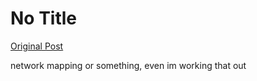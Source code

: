# No Title

[Original Post](https://discourse.onlinedegree.iitm.ac.in/t/164277/231)

<p>network mapping or something, even im working that out</p>